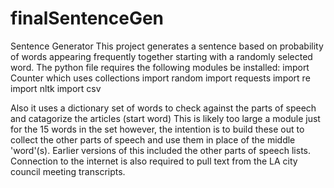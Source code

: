 # finalSentenceGen
Sentence Generator
This project generates a sentence based on probability of words appearing frequently together starting with a randomly selected word. The python file requires the following modules be installed:
import Counter which uses collections
import random
import requests
import re
import nltk
import csv 

Also it uses a dictionary set of words to check against the parts of speech and catagorize the articles (start word)
This is likely too large a module just for the 15 words in the set however, the intention is to build these out to collect the other parts of speech and use them in place of the middle 'word'(s). Earlier versions of this included the other parts of speech lists.
Connection to the internet is also required to pull text from the LA city council meeting transcripts.
